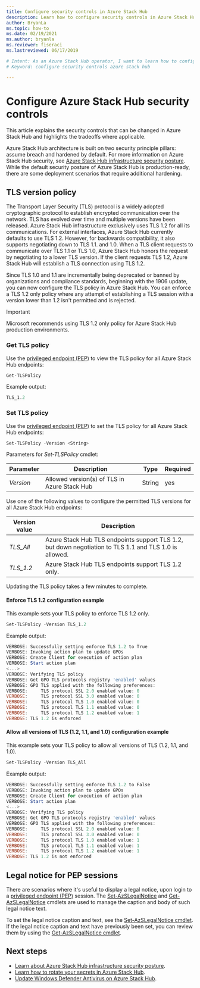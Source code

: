 ```yaml
---
title: Configure security controls in Azure Stack Hub
description: Learn how to configure security controls in Azure Stack Hub.
author: BryanLa
ms.topic: how-to
ms.date: 02/19/2021
ms.author: bryanla
ms.reviewer: fiseraci
ms.lastreviewed: 06/17/2019

# Intent: As an Azure Stack Hub operator, I want to learn how to configure security controls in Azure Stack Hub so I can customize them to my liking.
# Keyword: configure security controls azure stack hub

---
```


# Configure Azure Stack Hub security controls

This article explains the security controls that can be changed in Azure Stack Hub and highlights the tradeoffs where applicable.

Azure Stack Hub architecture is built on two security principle pillars: assume breach and hardened by default. For more information on Azure Stack Hub security, see [Azure Stack Hub infrastructure security posture](azure-stack-security-foundations.md). While the default security posture of Azure Stack Hub is production-ready, there are some deployment scenarios that require additional hardening.

## TLS version policy

The Transport Layer Security (TLS) protocol is a widely adopted cryptographic protocol to establish encrypted communication over the network. TLS has evolved over time and multiple versions have been released. Azure Stack Hub infrastructure exclusively uses TLS 1.2 for all its communications. For external interfaces, Azure Stack Hub currently defaults to use TLS 1.2. However, for backwards compatibility, it also supports negotiating down to TLS 1.1. and 1.0. When a TLS client requests to communicate over TLS 1.1 or TLS 1.0, Azure Stack Hub honors the request by negotiating to a lower TLS version. If the client requests TLS 1.2, Azure Stack Hub will establish a TLS connection using TLS 1.2.

Since TLS 1.0 and 1.1 are incrementally being deprecated or banned by organizations and compliance standards, beginning with the 1906 update, you can now configure the TLS policy in Azure Stack Hub. You can enforce a TLS 1.2 only policy where any attempt of establishing a TLS session with a version lower than 1.2 isn't permitted and is rejected.

> [!IMPORTANT]
> Microsoft recommends using TLS 1.2 only policy for Azure Stack Hub production environments.

### Get TLS policy

Use the [privileged endpoint (PEP)](azure-stack-privileged-endpoint.md) to view the TLS policy for all Azure Stack Hub endpoints:

```powershell
Get-TLSPolicy
```

Example output:

```powershell
TLS_1.2
```

### Set TLS policy

Use the [privileged endpoint (PEP)](azure-stack-privileged-endpoint.md) to set the TLS policy for all Azure Stack Hub endpoints:

```powershell
Set-TLSPolicy -Version <String>
```

Parameters for *Set-TLSPolicy* cmdlet:

| Parameter | Description | Type | Required |
|-----|-----|-----|-----|
| *Version* | Allowed version(s) of TLS in Azure Stack Hub | String | yes |

Use one of the following values to configure the permitted TLS versions for all Azure Stack Hub endpoints:

| Version value | Description |
|-------|-------|
| *TLS_All* | Azure Stack Hub TLS endpoints support TLS 1.2, but down negotiation to TLS 1.1 and TLS 1.0 is allowed. |
| *TLS_1.2* | Azure Stack Hub TLS endpoints support TLS 1.2 only. |

Updating the TLS policy takes a few minutes to complete.

#### Enforce TLS 1.2 configuration example

This example sets your TLS policy to enforce TLS 1.2 only.

```powershell
Set-TLSPolicy -Version TLS_1.2
```

Example output:

```powershell
VERBOSE: Successfully setting enforce TLS 1.2 to True
VERBOSE: Invoking action plan to update GPOs
VERBOSE: Create Client for execution of action plan
VERBOSE: Start action plan
<...>
VERBOSE: Verifying TLS policy
VERBOSE: Get GPO TLS protocols registry 'enabled' values
VERBOSE: GPO TLS applied with the following preferences:
VERBOSE:     TLS protocol SSL 2.0 enabled value: 0
VERBOSE:     TLS protocol SSL 3.0 enabled value: 0
VERBOSE:     TLS protocol TLS 1.0 enabled value: 0
VERBOSE:     TLS protocol TLS 1.1 enabled value: 0
VERBOSE:     TLS protocol TLS 1.2 enabled value: 1
VERBOSE: TLS 1.2 is enforced
```

#### Allow all versions of TLS (1.2, 1.1, and 1.0) configuration example

This example sets your TLS policy to allow all versions of TLS (1.2, 1.1, and 1.0).

```powershell
Set-TLSPolicy -Version TLS_All
```

Example output:

```powershell
VERBOSE: Successfully setting enforce TLS 1.2 to False
VERBOSE: Invoking action plan to update GPOs
VERBOSE: Create Client for execution of action plan
VERBOSE: Start action plan
<...>
VERBOSE: Verifying TLS policy
VERBOSE: Get GPO TLS protocols registry 'enabled' values
VERBOSE: GPO TLS applied with the following preferences:
VERBOSE:     TLS protocol SSL 2.0 enabled value: 0
VERBOSE:     TLS protocol SSL 3.0 enabled value: 0
VERBOSE:     TLS protocol TLS 1.0 enabled value: 1
VERBOSE:     TLS protocol TLS 1.1 enabled value: 1
VERBOSE:     TLS protocol TLS 1.2 enabled value: 1
VERBOSE: TLS 1.2 is not enforced
```

## Legal notice for PEP sessions

There are scenarios where it's useful to display a legal notice, upon login to a [privileged endpoint (PEP)](azure-stack-privileged-endpoint.md) session. The [Set-AzSLegalNotice](../reference/pep-2002/set-azslegalnotice.md) and [Get-AzSLegalNotice](../reference/pep-2002/get-azslegalnotice.md) cmdlets are used to manage the caption and body of such legal notice text.

To set the legal notice caption and text, see the [Set-AzSLegalNotice cmdlet](../reference/pep-2002/set-azslegalnotice.md). If the legal notice caption and text have previously been set, you can review them by using the [Get-AzSLegalNotice cmdlet](../reference/pep-2002/get-azslegalnotice.md).

## Next steps

- [Learn about Azure Stack Hub infrastructure security posture](azure-stack-security-foundations.md).
- [Learn how to rotate your secrets in Azure Stack Hub](azure-stack-rotate-secrets.md).
- [Update Windows Defender Antivirus on Azure Stack Hub](azure-stack-security-av.md).
